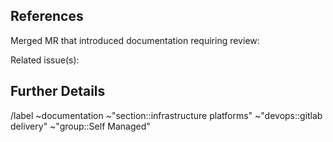 <!-- This issue requests a technical writer review as required for documentation
     content that was merged without one. -->

<!-- NOTE: Please add a DevOps stage label (format `devops:<stage_name>`)
     and assign the technical writer who is
     [listed for that stage](https://about.gitlab.com/handbook/product/categories/#devops-stages). -->

## References

Merged MR that introduced documentation requiring review:

Related issue(s):

## Further Details

<!-- Any additional context, questions, or notes for the technical writer. -->


/label ~documentation ~"section::infrastructure platforms" ~"devops::gitlab delivery" ~"group::Self Managed"
